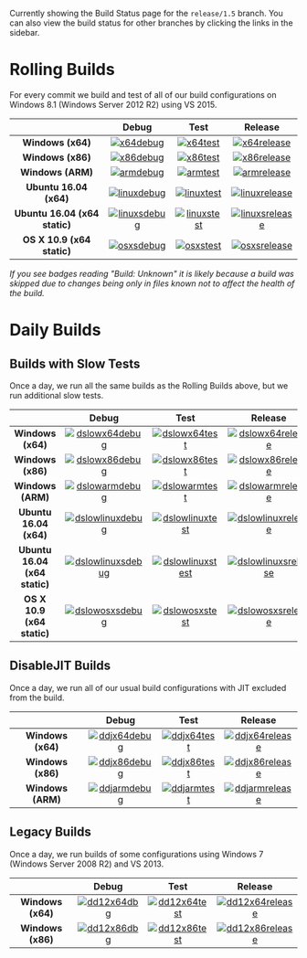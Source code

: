 Currently showing the Build Status page for the `release/1.5` branch. You can also view the build status for other branches by clicking the links in the sidebar.

# Rolling Builds

For every commit we build and test of all of our build configurations on Windows 8.1 (Windows Server 2012 R2) using VS 2015.

|                               | __Debug__ | __Test__ | __Release__ |
|:-----------------------------:|:---------:|:--------:|:-----------:|
| __Windows (x64)__             | [![x64debug][x64dbgicon]][x64dbglink] | [![x64test][x64testicon]][x64testlink] | [![x64release][x64relicon]][x64rellink] |
| __Windows (x86)__             | [![x86debug][x86dbgicon]][x86dbglink] | [![x86test][x86testicon]][x86testlink] | [![x86release][x86relicon]][x86rellink] |
| __Windows (ARM)__             | [![armdebug][armdbgicon]][armdbglink] | [![armtest][armtesticon]][armtestlink] | [![armrelease][armrelicon]][armrellink] |
| __Ubuntu 16.04 (x64)__        | [![linuxdebug][linuxdbgicon]][linuxdbglink] | [![linuxtest][linuxtesticon]][linuxtestlink] | [![linuxrelease][linuxrelicon]][linuxrellink] |
| __Ubuntu 16.04 (x64 static)__ | [![linuxsdebug][linuxsdbgicon]][linuxsdbglink] | [![linuxstest][linuxstesticon]][linuxstestlink] | [![linuxsrelease][linuxsrelicon]][linuxsrellink] |
| __OS X 10.9 (x64 static)__    | [![osxsdebug][osxsdbgicon]][osxsdbglink] | [![osxstest][osxstesticon]][osxstestlink] | [![osxsrelease][osxsrelicon]][osxsrellink] |

*If you see badges reading "Build: Unknown" it is likely because a build was skipped due to changes being only in files known not to affect the health of the build.*

[x64dbgicon]: https://ci2.dot.net/job/Microsoft_ChakraCore/job/release_1.5/job/x64_debug/badge/icon
[x64dbglink]: https://ci2.dot.net/job/Microsoft_ChakraCore/job/release_1.5/job/x64_debug/
[x64testicon]: https://ci2.dot.net/job/Microsoft_ChakraCore/job/release_1.5/job/x64_test/badge/icon
[x64testlink]: https://ci2.dot.net/job/Microsoft_ChakraCore/job/release_1.5/job/x64_test/
[x64relicon]: https://ci2.dot.net/job/Microsoft_ChakraCore/job/release_1.5/job/x64_release/badge/icon
[x64rellink]: https://ci2.dot.net/job/Microsoft_ChakraCore/job/release_1.5/job/x64_release/

[x86dbgicon]: https://ci2.dot.net/job/Microsoft_ChakraCore/job/release_1.5/job/x86_debug/badge/icon
[x86dbglink]: https://ci2.dot.net/job/Microsoft_ChakraCore/job/release_1.5/job/x86_debug/
[x86testicon]: https://ci2.dot.net/job/Microsoft_ChakraCore/job/release_1.5/job/x86_test/badge/icon
[x86testlink]: https://ci2.dot.net/job/Microsoft_ChakraCore/job/release_1.5/job/x86_test/
[x86relicon]: https://ci2.dot.net/job/Microsoft_ChakraCore/job/release_1.5/job/x86_release/badge/icon
[x86rellink]: https://ci2.dot.net/job/Microsoft_ChakraCore/job/release_1.5/job/x86_release/

[armdbgicon]: https://ci2.dot.net/job/Microsoft_ChakraCore/job/release_1.5/job/arm_debug/badge/icon
[armdbglink]: https://ci2.dot.net/job/Microsoft_ChakraCore/job/release_1.5/job/arm_debug/
[armtesticon]: https://ci2.dot.net/job/Microsoft_ChakraCore/job/release_1.5/job/arm_test/badge/icon
[armtestlink]: https://ci2.dot.net/job/Microsoft_ChakraCore/job/release_1.5/job/arm_test/
[armrelicon]: https://ci2.dot.net/job/Microsoft_ChakraCore/job/release_1.5/job/arm_release/badge/icon
[armrellink]: https://ci2.dot.net/job/Microsoft_ChakraCore/job/release_1.5/job/arm_release/

[linuxdbgicon]: https://ci2.dot.net/job/Microsoft_ChakraCore/job/release_1.5/job/ubuntu_linux_debug/badge/icon
[linuxdbglink]: https://ci2.dot.net/job/Microsoft_ChakraCore/job/release_1.5/job/ubuntu_linux_debug/
[linuxtesticon]: https://ci2.dot.net/job/Microsoft_ChakraCore/job/release_1.5/job/ubuntu_linux_test/badge/icon
[linuxtestlink]: https://ci2.dot.net/job/Microsoft_ChakraCore/job/release_1.5/job/ubuntu_linux_test/
[linuxrelicon]: https://ci2.dot.net/job/Microsoft_ChakraCore/job/release_1.5/job/ubuntu_linux_release/badge/icon
[linuxrellink]: https://ci2.dot.net/job/Microsoft_ChakraCore/job/release_1.5/job/ubuntu_linux_release/

[linuxsdbgicon]: https://ci2.dot.net/job/Microsoft_ChakraCore/job/release_1.5/job/ubuntu_linux_debug_static/badge/icon
[linuxsdbglink]: https://ci2.dot.net/job/Microsoft_ChakraCore/job/release_1.5/job/ubuntu_linux_debug_static/
[linuxstesticon]: https://ci2.dot.net/job/Microsoft_ChakraCore/job/release_1.5/job/ubuntu_linux_test_static/badge/icon
[linuxstestlink]: https://ci2.dot.net/job/Microsoft_ChakraCore/job/release_1.5/job/ubuntu_linux_test_static/
[linuxsrelicon]: https://ci2.dot.net/job/Microsoft_ChakraCore/job/release_1.5/job/ubuntu_linux_release_static/badge/icon
[linuxsrellink]: https://ci2.dot.net/job/Microsoft_ChakraCore/job/release_1.5/job/ubuntu_linux_release_static/

[osxsdbgicon]: https://ci2.dot.net/job/Microsoft_ChakraCore/job/release_1.5/job/osx_osx_debug_static/badge/icon
[osxsdbglink]: https://ci2.dot.net/job/Microsoft_ChakraCore/job/release_1.5/job/osx_osx_debug_static/
[osxstesticon]: https://ci2.dot.net/job/Microsoft_ChakraCore/job/release_1.5/job/osx_osx_test_static/badge/icon
[osxstestlink]: https://ci2.dot.net/job/Microsoft_ChakraCore/job/release_1.5/job/osx_osx_test_static/
[osxsrelicon]: https://ci2.dot.net/job/Microsoft_ChakraCore/job/release_1.5/job/osx_osx_release_static/badge/icon
[osxsrellink]: https://ci2.dot.net/job/Microsoft_ChakraCore/job/release_1.5/job/osx_osx_release_static/

# Daily Builds

## Builds with Slow Tests

Once a day, we run all the same builds as the Rolling Builds above, but we run additional slow tests.

|                               | __Debug__ | __Test__ | __Release__ |
|:-----------------------------:|:---------:|:--------:|:-----------:|
| __Windows (x64)__             | [![dslowx64debug][dslowx64dbgicon]][dslowx64dbglink] | [![dslowx64test][dslowx64testicon]][dslowx64testlink] | [![dslowx64release][dslowx64relicon]][dslowx64rellink] |
| __Windows (x86)__             | [![dslowx86debug][dslowx86dbgicon]][dslowx86dbglink] | [![dslowx86test][dslowx86testicon]][dslowx86testlink] | [![dslowx86release][dslowx86relicon]][dslowx86rellink] |
| __Windows (ARM)__             | [![dslowarmdebug][dslowarmdbgicon]][dslowarmdbglink] | [![dslowarmtest][dslowarmtesticon]][dslowarmtestlink] | [![dslowarmrelease][dslowarmrelicon]][dslowarmrellink] |
| __Ubuntu 16.04 (x64)__        | [![dslowlinuxdebug][dslowlinuxdbgicon]][dslowlinuxdbglink] | [![dslowlinuxtest][dslowlinuxtesticon]][dslowlinuxtestlink] | [![dslowlinuxrelease][dslowlinuxrelicon]][dslowlinuxrellink] |
| __Ubuntu 16.04 (x64 static)__ | [![dslowlinuxsdebug][dslowlinuxsdbgicon]][dslowlinuxsdbglink] | [![dslowlinuxstest][dslowlinuxstesticon]][dslowlinuxstestlink] | [![dslowlinuxsrelease][dslowlinuxsrelicon]][dslowlinuxsrellink] |
| __OS X 10.9 (x64 static)__    | [![dslowosxsdebug][dslowosxsdbgicon]][dslowosxsdbglink] | [![dslowosxstest][dslowosxstesticon]][dslowosxstestlink] | [![dslowosxsrelease][dslowosxsrelicon]][dslowosxsrellink] |

[dslowx64dbgicon]: https://ci2.dot.net/job/Microsoft_ChakraCore/job/release_1.5/job/daily_slow_x64_debug/badge/icon
[dslowx64dbglink]: https://ci2.dot.net/job/Microsoft_ChakraCore/job/release_1.5/job/daily_slow_x64_debug/
[dslowx64testicon]: https://ci2.dot.net/job/Microsoft_ChakraCore/job/release_1.5/job/daily_slow_x64_test/badge/icon
[dslowx64testlink]: https://ci2.dot.net/job/Microsoft_ChakraCore/job/release_1.5/job/daily_slow_x64_test/
[dslowx64relicon]: https://ci2.dot.net/job/Microsoft_ChakraCore/job/release_1.5/job/daily_slow_x64_release/badge/icon
[dslowx64rellink]: https://ci2.dot.net/job/Microsoft_ChakraCore/job/release_1.5/job/daily_slow_x64_release/

[dslowx86dbgicon]: https://ci2.dot.net/job/Microsoft_ChakraCore/job/release_1.5/job/daily_slow_x86_debug/badge/icon
[dslowx86dbglink]: https://ci2.dot.net/job/Microsoft_ChakraCore/job/release_1.5/job/daily_slow_x86_debug/
[dslowx86testicon]: https://ci2.dot.net/job/Microsoft_ChakraCore/job/release_1.5/job/daily_slow_x86_test/badge/icon
[dslowx86testlink]: https://ci2.dot.net/job/Microsoft_ChakraCore/job/release_1.5/job/daily_slow_x86_test/
[dslowx86relicon]: https://ci2.dot.net/job/Microsoft_ChakraCore/job/release_1.5/job/daily_slow_x86_release/badge/icon
[dslowx86rellink]: https://ci2.dot.net/job/Microsoft_ChakraCore/job/release_1.5/job/daily_slow_x86_release/

[dslowarmdbgicon]: https://ci2.dot.net/job/Microsoft_ChakraCore/job/release_1.5/job/daily_slow_arm_debug/badge/icon
[dslowarmdbglink]: https://ci2.dot.net/job/Microsoft_ChakraCore/job/release_1.5/job/daily_slow_arm_debug/
[dslowarmtesticon]: https://ci2.dot.net/job/Microsoft_ChakraCore/job/release_1.5/job/daily_slow_arm_test/badge/icon
[dslowarmtestlink]: https://ci2.dot.net/job/Microsoft_ChakraCore/job/release_1.5/job/daily_slow_arm_test/
[dslowarmrelicon]: https://ci2.dot.net/job/Microsoft_ChakraCore/job/release_1.5/job/daily_slow_arm_release/badge/icon
[dslowarmrellink]: https://ci2.dot.net/job/Microsoft_ChakraCore/job/release_1.5/job/daily_slow_arm_release/

[dslowlinuxdbgicon]: https://ci2.dot.net/job/Microsoft_ChakraCore/job/release_1.5/job/daily_ubuntu_linux_debug/badge/icon
[dslowlinuxdbglink]: https://ci2.dot.net/job/Microsoft_ChakraCore/job/release_1.5/job/daily_ubuntu_linux_debug/
[dslowlinuxtesticon]: https://ci2.dot.net/job/Microsoft_ChakraCore/job/release_1.5/job/daily_ubuntu_linux_test/badge/icon
[dslowlinuxtestlink]: https://ci2.dot.net/job/Microsoft_ChakraCore/job/release_1.5/job/daily_ubuntu_linux_test/
[dslowlinuxrelicon]: https://ci2.dot.net/job/Microsoft_ChakraCore/job/release_1.5/job/daily_ubuntu_linux_release/badge/icon
[dslowlinuxrellink]: https://ci2.dot.net/job/Microsoft_ChakraCore/job/release_1.5/job/daily_ubuntu_linux_release/

[dslowlinuxsdbgicon]: https://ci2.dot.net/job/Microsoft_ChakraCore/job/release_1.5/job/daily_ubuntu_linux_debug_static/badge/icon
[dslowlinuxsdbglink]: https://ci2.dot.net/job/Microsoft_ChakraCore/job/release_1.5/job/daily_ubuntu_linux_debug_static/
[dslowlinuxstesticon]: https://ci2.dot.net/job/Microsoft_ChakraCore/job/release_1.5/job/daily_ubuntu_linux_test_static/badge/icon
[dslowlinuxstestlink]: https://ci2.dot.net/job/Microsoft_ChakraCore/job/release_1.5/job/daily_ubuntu_linux_test_static/
[dslowlinuxsrelicon]: https://ci2.dot.net/job/Microsoft_ChakraCore/job/release_1.5/job/daily_ubuntu_linux_release_static/badge/icon
[dslowlinuxsrellink]: https://ci2.dot.net/job/Microsoft_ChakraCore/job/release_1.5/job/daily_ubuntu_linux_release_static/

[dslowosxsdbgicon]: https://ci2.dot.net/job/Microsoft_ChakraCore/job/release_1.5/job/daily_osx_osx_debug_static/badge/icon
[dslowosxsdbglink]: https://ci2.dot.net/job/Microsoft_ChakraCore/job/release_1.5/job/daily_osx_osx_debug_static/
[dslowosxstesticon]: https://ci2.dot.net/job/Microsoft_ChakraCore/job/release_1.5/job/daily_osx_osx_test_static/badge/icon
[dslowosxstestlink]: https://ci2.dot.net/job/Microsoft_ChakraCore/job/release_1.5/job/daily_osx_osx_test_static/
[dslowosxsrelicon]: https://ci2.dot.net/job/Microsoft_ChakraCore/job/release_1.5/job/daily_osx_osx_release_static/badge/icon
[dslowosxsrellink]: https://ci2.dot.net/job/Microsoft_ChakraCore/job/release_1.5/job/daily_osx_osx_release_static/

## DisableJIT Builds

Once a day, we run all of our usual build configurations with JIT excluded from the build.

|                   | __Debug__ | __Test__ | __Release__ |
|:-----------------:|:---------:|:--------:|:-----------:|
| __Windows (x64)__ | [![ddjx64debug][ddjx64dbgicon]][ddjx64dbglink] | [![ddjx64test][ddjx64testicon]][ddjx64testlink] | [![ddjx64release][ddjx64relicon]][ddjx64rellink] |
| __Windows (x86)__ | [![ddjx86debug][ddjx86dbgicon]][ddjx86dbglink] | [![ddjx86test][ddjx86testicon]][ddjx86testlink] | [![ddjx86release][ddjx86relicon]][ddjx86rellink] |
| __Windows (ARM)__ | [![ddjarmdebug][ddjarmdbgicon]][ddjarmdbglink] | [![ddjarmtest][ddjarmtesticon]][ddjarmtestlink] | [![ddjarmrelease][ddjarmrelicon]][ddjarmrellink] |

[ddjx64dbgicon]: https://ci2.dot.net/job/Microsoft_ChakraCore/job/release_1.5/job/daily_disablejit_x64_debug/badge/icon
[ddjx64dbglink]: https://ci2.dot.net/job/Microsoft_ChakraCore/job/release_1.5/job/daily_disablejit_x64_debug/
[ddjx64testicon]: https://ci2.dot.net/job/Microsoft_ChakraCore/job/release_1.5/job/daily_disablejit_x64_test/badge/icon
[ddjx64testlink]: https://ci2.dot.net/job/Microsoft_ChakraCore/job/release_1.5/job/daily_disablejit_x64_test/
[ddjx64relicon]: https://ci2.dot.net/job/Microsoft_ChakraCore/job/release_1.5/job/daily_disablejit_x64_release/badge/icon
[ddjx64rellink]: https://ci2.dot.net/job/Microsoft_ChakraCore/job/release_1.5/job/daily_disablejit_x64_release/

[ddjx86dbgicon]: https://ci2.dot.net/job/Microsoft_ChakraCore/job/release_1.5/job/daily_disablejit_x86_debug/badge/icon
[ddjx86dbglink]: https://ci2.dot.net/job/Microsoft_ChakraCore/job/release_1.5/job/daily_disablejit_x86_debug/
[ddjx86testicon]: https://ci2.dot.net/job/Microsoft_ChakraCore/job/release_1.5/job/daily_disablejit_x86_test/badge/icon
[ddjx86testlink]: https://ci2.dot.net/job/Microsoft_ChakraCore/job/release_1.5/job/daily_disablejit_x86_test/
[ddjx86relicon]: https://ci2.dot.net/job/Microsoft_ChakraCore/job/release_1.5/job/daily_disablejit_x86_release/badge/icon
[ddjx86rellink]: https://ci2.dot.net/job/Microsoft_ChakraCore/job/release_1.5/job/daily_disablejit_x86_release/

[ddjarmdbgicon]: https://ci2.dot.net/job/Microsoft_ChakraCore/job/release_1.5/job/daily_disablejit_arm_debug/badge/icon
[ddjarmdbglink]: https://ci2.dot.net/job/Microsoft_ChakraCore/job/release_1.5/job/daily_disablejit_arm_debug/
[ddjarmtesticon]: https://ci2.dot.net/job/Microsoft_ChakraCore/job/release_1.5/job/daily_disablejit_arm_test/badge/icon
[ddjarmtestlink]: https://ci2.dot.net/job/Microsoft_ChakraCore/job/release_1.5/job/daily_disablejit_arm_test/
[ddjarmrelicon]: https://ci2.dot.net/job/Microsoft_ChakraCore/job/release_1.5/job/daily_disablejit_arm_release/badge/icon
[ddjarmrellink]: https://ci2.dot.net/job/Microsoft_ChakraCore/job/release_1.5/job/daily_disablejit_arm_release/

## Legacy Builds

Once a day, we run builds of some configurations using Windows 7 (Windows Server 2008 R2) and VS 2013.

|                   | __Debug__ | __Test__ | __Release__ |
|:-----------------:|:---------------:|:--------------:|:-----------------:|
| __Windows (x64)__ | [![dd12x64dbg][dd12x64dbgicon]][dd12x64dbglink] | [![dd12x64test][dd12x64testicon]][dd12x64testlink] | [![dd12x64release][dd12x64relicon]][dd12x64rellink] |
| __Windows (x86)__ | [![dd12x86dbg][dd12x86dbgicon]][dd12x86dbglink] | [![dd12x86test][dd12x86testicon]][dd12x86testlink] | [![dd12x86release][dd12x86relicon]][dd12x86rellink] |

[dd12x64dbgicon]: https://ci2.dot.net/job/Microsoft_ChakraCore/job/release_1.5/job/daily_dev12_x64_debug/badge/icon
[dd12x64dbglink]: https://ci2.dot.net/job/Microsoft_ChakraCore/job/release_1.5/job/daily_dev12_x64_debug/
[dd12x64testicon]: https://ci2.dot.net/job/Microsoft_ChakraCore/job/release_1.5/job/daily_dev12_x64_test/badge/icon
[dd12x64testlink]: https://ci2.dot.net/job/Microsoft_ChakraCore/job/release_1.5/job/daily_dev12_x64_test/
[dd12x64relicon]: https://ci2.dot.net/job/Microsoft_ChakraCore/job/release_1.5/job/daily_dev12_x64_release/badge/icon
[dd12x64rellink]: https://ci2.dot.net/job/Microsoft_ChakraCore/job/release_1.5/job/daily_dev12_x64_release/

[dd12x86dbgicon]: https://ci2.dot.net/job/Microsoft_ChakraCore/job/release_1.5/job/daily_dev12_x86_debug/badge/icon
[dd12x86dbglink]: https://ci2.dot.net/job/Microsoft_ChakraCore/job/release_1.5/job/daily_dev12_x86_debug/
[dd12x86testicon]: https://ci2.dot.net/job/Microsoft_ChakraCore/job/release_1.5/job/daily_dev12_x86_test/badge/icon
[dd12x86testlink]: https://ci2.dot.net/job/Microsoft_ChakraCore/job/release_1.5/job/daily_dev12_x86_test/
[dd12x86relicon]: https://ci2.dot.net/job/Microsoft_ChakraCore/job/release_1.5/job/daily_dev12_x86_release/badge/icon
[dd12x86rellink]: https://ci2.dot.net/job/Microsoft_ChakraCore/job/release_1.5/job/daily_dev12_x86_release/
